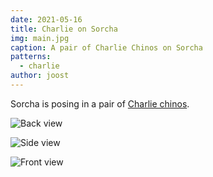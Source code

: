 ```yaml
---
date: 2021-05-16
title: Charlie on Sorcha
img: main.jpg
caption: A pair of Charlie Chinos on Sorcha
patterns:
  - charlie
author: joost
---
```


Sorcha is posing in a pair of [Charlie chinos](/designs/charlie/).

![Back view](back.jpg)

![Side view](side.jpg)

![Front view](front.jpg)

